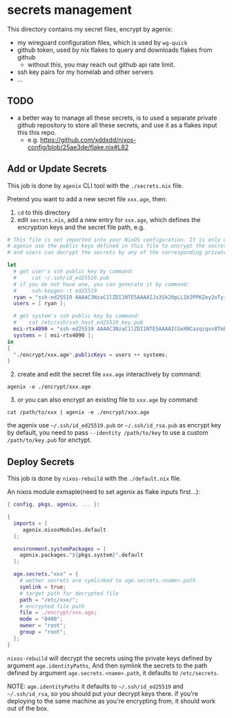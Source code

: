 # secrets management

This directory contains my secret files, encrypt by agenix:

- my wireguard configuration files, which is used by `wg-quick`
- github token, used by nix flakes to query and downloads flakes from github
  - without this, you may reach out github api rate limit.
- ssh key pairs for my homelab and other servers
- ...

## TODO

- a better way to manage all these secrets, is to used a separate private github repository to store all these secrets, and use it as a flakes input this this repo.
  - e.g. <https://github.com/xddxdd/nixos-config/blob/25ae3de/flake.nix#L82>

## Add or Update Secrets

This job is done by `agenix` CLI tool with the `./secrets.nix` file.

Pretend you want to add a new secret file `xxx.age`, then:

1. `cd` to this directory
1. edit `secrets.nix`, add a new entry for `xxx.age`, which defines the
   encryption keys and the secret file path, e.g.
  ```nix
  # This file is not imported into your NixOS configuration. It is only used for the agenix CLI.
  # agenix use the public keys defined in this file to encrypt the secrets.
  # and users can decrypt the secrets by any of the corresponding private keys.

  let
    # get user's ssh public key by command:
    #     cat ~/.ssh/id_ed25519.pub
    # if you do not have one, you can generate it by command:
    #     ssh-keygen -t ed25519
    ryan = "ssh-ed25519 AAAAC3NzaC1lZDI1NTE5AAAAIJx3Sk20pLL1b2PPKZey2oTyioODrErq83xG78YpFBoj";
    users = [ ryan ];

    # get system's ssh public key by command:
    #    cat /etc/ssh/ssh_host_ed25519_key.pub
    msi-rtx4090 = "ssh-ed25519 AAAAC3NzaC1lZDI1NTE5AAAAICGeXNCazqiqxn8TmbCRjA+pLWrxwenn+CFhizBMP6en root@msi-rtx4090";
    systems = [ msi-rtx4090 ];
  in
  {
    "./encrypt/xxx.age".publicKeys = users ++ systems;
  }
  ```
2. create and edit the secret file `xxx.age` interactively by command:
  ```shell
  agenix -e ./encrypt/xxx.age
  ```
3. or you can also encrypt an existing file to `xxx.age` by command:
  ```shell
  cat /path/to/xxx | agenix -e ./encrypt/xxx.age
  ```

the agenix use `~/.ssh/id_ed25519.pub` or `~/.ssh/id_rsa.pub` as encrypt key by default, you need to pass `--identity /path/to/key` to use a custom `/path/to/key.pub` for enctypt.

## Deploy Secrets

This job is done by `nixos-rebuild` with the `./default.nix` file.

An nixos module exmaple(need to set agenix as flake inputs first...):

```nix
{ config, pkgs, agenix, ... }:

{
  imports = [
     agenix.nixosModules.default
  ];

  environment.systemPackages = [
    agenix.packages."${pkgs.system}".default 
  ];

  age.secrets."xxx" = {
    # wether secrets are symlinked to age.secrets.<name>.path
    symlink = true;
    # target path for decrypted file
    path = "/etc/xxx/";
    # encrypted file path
    file = ./encrypt/xxx.age;
    mode = "0400";
    owner = "root";
    group = "root";
  };
}
```

`nixos-rebuild` will decrypt the secrets using the private keys defined by argument `age.identityPaths`,
And then symlink the secrets to the path defined by argument `age.secrets.<name>.path`, it defaults to `/etc/secrets`.

NOTE: `age.identityPaths` it defaults to `~/.ssh/id_ed25519` and `~/.ssh/id_rsa`, so you should put your decrypt keys there. if you're deploying to the same machine as you're encrypting from, it should work out of the box.
